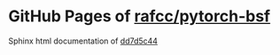 GitHub Pages of [rafcc/pytorch-bsf](https://github.com/rafcc/pytorch-bsf.git)
===
Sphinx html documentation of [dd7d5c44](https://github.com/rafcc/pytorch-bsf/tree/dd7d5c44a1e2fe6b265b8d622cb1c3721be3311a)
